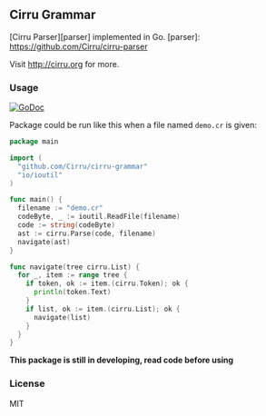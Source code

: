 
Cirru Grammar
------

[Cirru Parser][parser] implemented in Go.
[parser]: https://github.com/Cirru/cirru-parser

Visit http://cirru.org for more.

### Usage

[![GoDoc](https://godoc.org/github.com/Cirru/cirru-grammar?status.png)](https://godoc.org/github.com/Cirru/cirru-grammar)

Package could be run like this when a file named `demo.cr` is given:

```go
package main

import (
  "github.com/Cirru/cirru-grammar"
  "io/ioutil"
)

func main() {
  filename := "demo.cr"
  codeByte, _ := ioutil.ReadFile(filename)
  code := string(codeByte)
  ast := cirru.Parse(code, filename)
  navigate(ast)
}

func navigate(tree cirru.List) {
  for _, item := range tree {
    if token, ok := item.(cirru.Token); ok {
      println(token.Text)
    }
    if list, ok := item.(cirru.List); ok {
      navigate(list)
    }
  }
}
```

**This package is still in developing, read code before using**

### License

MIT